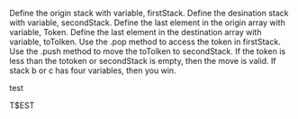 Define the origin stack with variable, firstStack.
Define the desination stack with variable, secondStack.
Define the last element in the origin array with variable, Token.
Define the last element in the destination array with variable, toTolken.
Use the .pop method to access the token in firstStack.
Use the .push method to move the toTolken to secondStack.
If the token is less than the totoken or secondStack is empty, then the move is valid.
If stack b or c has four variables, then you win.

test

T$EST